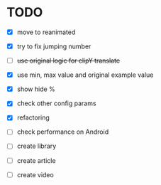 # TODO

- [x] move to reanimated 
- [x] try to fix jumping number 
- [ ] ~~use original logic for clipY translate~~ 
- [x] use min, max value and original example value
- [x] show hide % 
- [x] check other config params
- [x] refactoring 
- [ ] check performance on Android

- [ ] create library
- [ ] create article
- [ ] create video 
